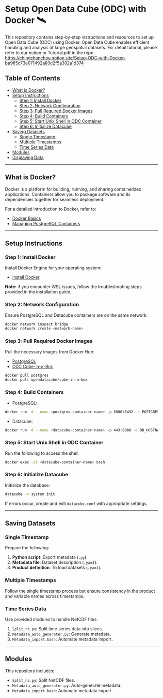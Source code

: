 # Setup Open Data Cube (ODC) with Docker 🛰

This repository contains step-by-step instructions and resources to set up Open Data Cube (ODC) using Docker. Open Data Cube enables efficient handling and analysis of large geospatial datasets. For detail tutorial, please refer to our notion or Tutorial.pdf in the repo: https://chingchunchou.notion.site/Setup-ODC-with-Docker-ba965c73e071492a80d2f5a302a1d374

## Table of Contents
- [What is Docker?](#what-is-docker)
- [Setup Instructions](#setup-instructions)
  - [Step 1: Install Docker](#step-1-install-docker)
  - [Step 2: Network Configuration](#step-2-network-configuration)
  - [Step 3: Pull Required Docker Images](#step-3-pull-required-docker-images)
  - [Step 4: Build Containers](#step-4-build-containers)
  - [Step 5: Start Unix Shell in ODC Container](#step-5-start-unix-shell-in-odc-container)
  - [Step 6: Initialize Datacube](#step-6-initialize-datacube)
- [Saving Datasets](#saving-datasets)
  - [Single Timestamp](#single-timestamp)
  - [Multiple Timestamps](#multiple-timestamps)
  - [Time Series Data](#time-series-data)
- [Modules](#modules)
- [Displaying Data](#displaying-data)

---

## What is Docker?

Docker is a platform for building, running, and sharing containerized applications. Containers allow you to package software and its dependencies together for seamless deployment.

For a detailed introduction to Docker, refer to:
- [Docker Basics](https://medium.com/alberthg-docker-notes/docker%E7%AD%86%E8%A8%98-docker%E5%9F%BA%E7%A4%8E%E6%95%99%E5%AD%B8-7bbe3a351caf)
- [Managing PostgreSQL Containers](https://medium.com/alberthg-docker-notes/docker%E7%AD%86%E8%A8%98-%E9%80%B2%E5%85%A5container-%E5%BB%BA%E7%AB%8B%E4%B8%A6%E6%93%8D%E4%BD%9C-postgresql-container-d221ba39aaec)

---

## Setup Instructions

### Step 1: Install Docker
Install Docker Engine for your operating system:
- [Install Docker](https://docs.docker.com/engine/install/)

**Note:** If you encounter WSL issues, follow the troubleshooting steps provided in the installation guide.

### Step 2: Network Configuration
Ensure PostgreSQL and Datacube containers are on the same network:
```bash
docker network inspect bridge
docker network create <network-name>
```

### Step 3: Pull Required Docker Images
Pull the necessary images from Docker Hub:
- [PostgreSQL](https://hub.docker.com/_/postgres)
- [ODC Cube-in-a-Box](https://hub.docker.com/r/opendatacube/cube-in-a-box)
```bash
docker pull postgres
docker pull opendatacube/cube-in-a-box
```

### Step 4: Build Containers
- PostgreSQL:
```bash
docker run -d --name <postgres-container-name> -p 8080:5432 -e POSTGRES_PASSWORD=<password> postgres
```
- Datacube:
```bash
docker run -d --name <datacube-container-name> -p 443:8888 -e DB_HOSTNAME=postgres -e DB_USERNAME=postgres -e DB_PASSWORD=<password> opendatacube/cube-in-a-box
```

### Step 5: Start Unix Shell in ODC Container
Run the following to access the shell:
```bash
docker exec -it <datacube-container-name> bash
```

### Step 6: Initialize Datacube
Initialize the database:
```bash
datacube -v system init
```
If errors occur, create and edit `datacube.conf` with appropriate settings.

---

## Saving Datasets

### Single Timestamp
Prepare the following:
1. **Python script**: Export metadata (`.py`).
2. **Metadata file**: Dataset description (`.yaml`).
3. **Product definition**: To load datasets (`.yaml`).

### Multiple Timestamps
Follow the single timestamp process but ensure consistency in the product and variable names across timestamps.

### Time Series Data
Use provided modules to handle NetCDF files:
1. `Split_nc.py`: Split time series data into slices.
2. `Metadata_auto_generater.py`: Generate metadata.
3. `Metadata_import.bash`: Automate metadata import.

---

## Modules
This repository includes:
- `Split_nc.py`: Split NetCDF files.
- `Metadata_auto_generater.py`: Auto-generate metadata.
- `Metadata_import.bash`: Automate metadata import.
